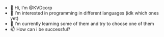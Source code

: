 - 👋 Hi, I’m @KVDcorp
- 👀 I’m interested in programming in different languages (idk which ones yet)
- 🌱 I’m currently learning some of them and try to choose one of them
- 📫 How can i be successful?

